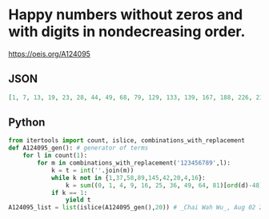 # Happy numbers without zeros and with digits in nondecreasing order\.
https://oeis.org/A124095
## JSON
```JSON
[1, 7, 13, 19, 23, 28, 44, 49, 68, 79, 129, 133, 139, 167, 188, 226, 236, 239, 338, 356, 367, 368, 379, 446, 469, 478, 556, 566, 888, 899, 1112, 1114, 1115, 1122, 1125, 1128, 1148, 1158, 1177, 1188, 1222, 1233, 1247, 1257, 1258, 1277, 1288, 1299, 1333, 1335]
```
## Python
```Python
from itertools import count, islice, combinations_with_replacement
def A124095_gen(): # generator of terms
    for l in count(1):
        for m in combinations_with_replacement('123456789',l):
            k = t = int(''.join(m))
            while k not in {1,37,58,89,145,42,20,4,16}:
                k = sum((0, 1, 4, 9, 16, 25, 36, 49, 64, 81)[ord(d)-48] for d in str(k))
            if k == 1:
                yield t
A124095_list = list(islice(A124095_gen(),20)) # _Chai Wah Wu_, Aug 02 2023
```
